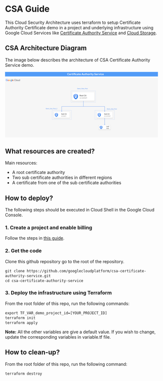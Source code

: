 # CSA Guide
This Cloud Security Architecture uses terraform to setup Certificate Authority Certificate demo in a project and underlying infrastructure using Google Cloud Services like [Certificate Authority Service](https://cloud.google.com/certificate-authority-service) and [Cloud Storage](https://cloud.google.com/storage).


## CSA Architecture Diagram
The image below describes the architecture of CSA Certificate Authority Service demo.

![Architecture Diagram](./cas-arch.png)



## What resources are created?
Main resources:
- A root certificate authority
- Two sub certificate authorities in different regions
- A certificate from one of the sub certificate authorities



## How to deploy?
The following steps should be executed in Cloud Shell in the Google Cloud Console. 

### 1. Create a project and enable billing
Follow the steps in [this guide](https://cloud.google.com/resource-manager/docs/creating-managing-projects).

### 2. Get the code
Clone this github repository go to the root of the repository.

``` 
git clone https://github.com/googlecloudplatform/csa-certificate-authority-service.git
cd csa-certificate-authority-service
```

### 3. Deploy the infrastructure using Terraform

From the root folder of this repo, run the following commands:

```
export TF_VAR_demo_project_id=[YOUR_PROJECT_ID]
terraform init
terraform apply
```

**Note:** All the other variables are give a default value. If you wish to change, update the corresponding variables in variable.tf file.



## How to clean-up?

From the root folder of this repo, run the following command:
```
terraform destroy
```







